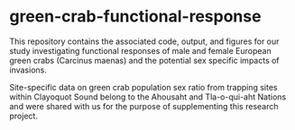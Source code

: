 # green-crab-functional-response
This repository contains the associated code, output, and figures for our study investigating functional responses of male and female European green crabs (Carcinus maenas) and the potential sex specific impacts of invasions. 

Site-specific data on green crab population sex ratio from trapping sites within Clayoquot Sound belong to the Ahousaht and Tla-o-qui-aht Nations and were shared with us for the purpose of supplementing this research project.

